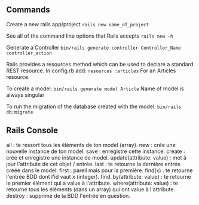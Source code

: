 ## Commands

Create a new rails app/project
`rails new name_of_project`

See all of the command line options that Rails accepts `rails new -h`

Generate a Controller
`bin/rails generate controller Controller_Name controller_action`

Rails provides a resources method which can be used to declare a standard REST resource. In config.rb add:
`resources :articles` For an Articles resource.

To create a model:
`bin/rails generate model Article` Name of model is always singular

To run the migration of the database created with the model:
`bin/rails db:migrate`

## Rails Console
all : te ressort tous les éléments de ton model (array).
new : crée une nouvelle instance de ton model.
save : enregistre cette instance.
create : crée et enregistre une instance de model.
update(attribute: value) : met à jour l'attribute de cet objet / entrée.
last : te retourne la dernière entrée créée dans le model.
first : pareil mais pour la première.
find(x) : te retourne l'entrée BDD dont l'id vaut x (integer).
find_by(attribute: value) : te retourne le premier élément qui a value à l'attribute.
where(attribute: value) : te retourne tous les éléments (dans un array) qui ont value à l'attribute.
destroy : supprime de la BDD l'entrée en question.
